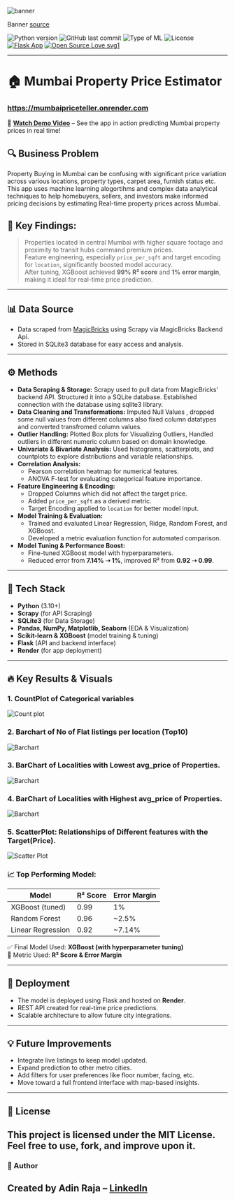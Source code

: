 ![banner](assets/banner.png)

Banner [source](https://banner.godori.dev/)

![Python version](https://img.shields.io/badge/Python%20version-3.10%2B-lightgrey)
![GitHub last commit](https://img.shields.io/github/last-commit/adin11/mumbai-property-price-estimator)
![Type of ML](https://img.shields.io/badge/Type%20of%20ML-Regression-blue)
![License](https://img.shields.io/badge/License-MIT-green)
[![Flask App](https://img.shields.io/badge/Flask-Web%20App-blue)](https://mumbaipriceteller.on.render.com)
[![Open Source Love svg1](https://badges.frapsoft.com/os/v1/open-source.svg?v=103)](https://github.com/ellerbrock/open-source-badges/)

---
# 🏠 Mumbai Property Price Estimator
### https://mumbaipriceteller.onrender.com

🎥 **[Watch Demo Video](link_to_your_video_here)** – See the app in action predicting Mumbai property prices in real time!

## 🔍 Business Problem
Property Buying in Mumbai can be confusing with significant price variation across various locations, property types, carpet area, furnish status etc. This app uses machine learning alogortihms and complex data analytical techniques to help homebuyers, sellers, and investors make informed pricing decisions by estimating Real-time property prices across Mumbai.

## 🧠 **Key Findings:**  
> Properties located in central Mumbai with higher square footage and proximity to transit hubs command premium prices.  
> Feature engineering, especially `price_per_sqft` and target encoding for `location`, significantly boosted model accuracy.  
> After tuning, XGBoost achieved **99% R² score** and **1% error margin**, making it ideal for real-time price prediction.

---
## 📊 Data Source

- Data scraped from [MagicBricks](https://www.magicbricks.com/) using Scrapy via MagicBricks Backend Api.
- Stored in SQLite3 database for easy access and analysis.

---

## ⚙️ Methods

- **Data Scraping & Storage:** Scrapy used to pull data from MagicBricks’ backend API. Structured it into a SQLite database. Established connection with the database using sqlite3 library.
- **Data Cleaning and Transformations:**  Imputed Null Values , dropped some null values from different columns also fixed column datatypes and converted transfromed column values.
- **Outlier Handling:** Plotted Box plots for Visualizing Outliers, Handled outliers in different numeric column based on domain knowledge.
- **Univariate & Bivariate Analysis:** Used histograms, scatterplots, and countplots to explore distributions and variable relationships.
- **Correlation Analysis:**  
  - Pearson correlation heatmap for numerical features.  
  - ANOVA F-test for evaluating categorical feature importance.
- **Feature Engineering & Encoding:**
  - Dropped Columns which did not affect the target price.  
  - Added `price_per_sqft` as a derived metric.  
  - Target Encoding applied to `location` for better model input.
- **Model Training & Evaluation:**  
  - Trained and evaluated Linear Regression, Ridge, Random Forest, and XGBoost.  
  - Developed a metric evaluation function for automated comparison.
- **Model Tuning & Performance Boost:**  
  - Fine-tuned XGBoost model with hyperparameters.  
  - Reduced error from **7.14% ➝ 1%**, improved R² from **0.92 ➝ 0.99**.

---

## 🧱 Tech Stack

- **Python** (3.10+)
- **Scrapy** (for API Scraping)
- **SQLite3** (for Data Storage)
- **Pandas, NumPy, Matplotlib, Seaborn** (EDA & Visualization)
- **Scikit-learn & XGBoost** (model training & tuning)
- **Flask** (API and backend interface)
- **Render** (for app deployment)

---

## 🔥 Key Results & Visuals

### 1. CountPlot of Categorical variables   
![Count plot](assets/count.png)

### 2. Barchart of No of Flat listings per location (Top10)  
![Barchart](assets/flat_list.png)

### 3. BarChart of Localities with Lowest avg_price of Properties.   
![Barchart](assets/low_avg.png)

### 4. BarChart of Localities with Highest avg_price of Properties.  
![Barchart](assets/high_avg.png)

### 5. ScatterPlot: Relationships of Different features with the Target(Price).
![Scatter Plot](assets/scatter.png)

### 📈 Top Performing Model:

| Model              | R² Score | Error Margin |
|--------------------|----------|---------------|
| XGBoost (tuned)    | 0.99     | 1%            |
| Random Forest      | 0.96     | ~2.5%         |
| Linear Regression  | 0.92     | ~7.14%        |

✅ Final Model Used: **XGBoost (with hyperparameter tuning)**  
🎯 Metric Used: **R² Score & Error Margin**

---

## 🚀 Deployment

- The model is deployed using Flask and hosted on **Render**.
- REST API created for real-time price predictions.
- Scalable architecture to allow future city integrations.

---

## 💡 Future Improvements

- Integrate live listings to keep model updated.
- Expand prediction to other metro cities.
- Add filters for user preferences like floor number, facing, etc.
- Move toward a full frontend interface with map-based insights.

---

## 🧾 License
This project is licensed under the MIT License. Feel free to use, fork, and improve upon it.
---

### 👤 Author
Created by **Adin Raja** – [LinkedIn]((https://www.linkedin.com/in/adinraja78/))
---
